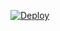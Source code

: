 [![Deploy](https://www.herokucdn.com/deploy/button.svg)](https://www.heroku.com/deploy/?template=https://github.com/akiicat/leggy)
